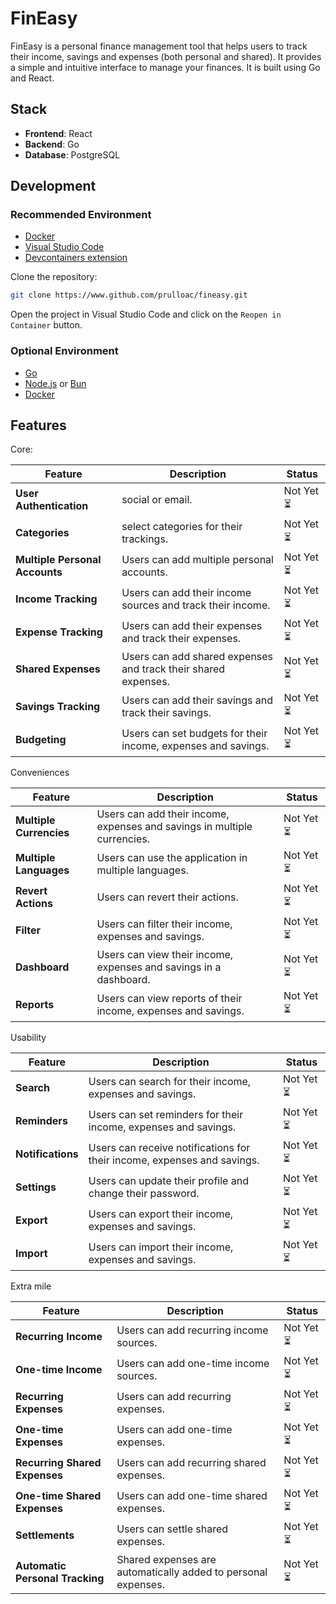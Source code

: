 # FinEasy

FinEasy is a personal finance management tool that helps users to track their income, savings and expenses (both personal and shared). It provides a simple and intuitive interface to manage your finances. It is built using Go and React.

## Stack

- **Frontend**: React
- **Backend**: Go
- **Database**: PostgreSQL

## Development

### Recommended Environment

- [Docker](https://www.docker.com/)
- [Visual Studio Code](https://code.visualstudio.com/)
- [Devcontainers extension](https://marketplace.visualstudio.com/items?itemName=ms-vscode-remote.remote-containers)

Clone the repository:

```bash
git clone https://www.github.com/prulloac/fineasy.git
```

Open the project in Visual Studio Code and click on the `Reopen in Container` button.

### Optional Environment

- [Go](https://golang.org/)
- [Node.js](https://nodejs.org/) or [Bun](https://bun.sh/)
- [Docker](https://www.docker.com/)

## Features

Core:

| Feature | Description | Status |
| --- | --- | --- |
| **User Authentication** | social or email. | Not Yet ⏳ |
| **Categories** | select categories for their trackings. | Not Yet ⏳ | 
| **Multiple Personal Accounts** | Users can add multiple personal accounts. | Not Yet ⏳ |
| **Income Tracking** | Users can add their income sources and track their income. | Not Yet ⏳ |
| **Expense Tracking** | Users can add their expenses and track their expenses. | Not Yet ⏳ |
| **Shared Expenses** | Users can add shared expenses and track their shared expenses. | Not Yet ⏳ |
| **Savings Tracking** | Users can add their savings and track their savings. | Not Yet ⏳ |
| **Budgeting** | Users can set budgets for their income, expenses and savings. | Not Yet ⏳ |

Conveniences 

| Feature | Description | Status |
| --- | --- | --- |
| **Multiple Currencies** | Users can add their income, expenses and savings in multiple currencies. | Not Yet ⏳ |
| **Multiple Languages** | Users can use the application in multiple languages. | Not Yet ⏳ |
| **Revert Actions** | Users can revert their actions. | Not Yet ⏳ |
| **Filter** | Users can filter their income, expenses and savings. | Not Yet ⏳ |
| **Dashboard** | Users can view their income, expenses and savings in a dashboard. | Not Yet ⏳ |
| **Reports** | Users can view reports of their income, expenses and savings. | Not Yet ⏳ |

Usability

| Feature | Description | Status |
| --- | --- | --- |
| **Search** | Users can search for their income, expenses and savings. | Not Yet ⏳ |
| **Reminders** | Users can set reminders for their income, expenses and savings. | Not Yet ⏳ |
| **Notifications** | Users can receive notifications for their income, expenses and savings. | Not Yet ⏳ |
| **Settings** | Users can update their profile and change their password. | Not Yet ⏳ |
| **Export** | Users can export their income, expenses and savings. | Not Yet ⏳ |
| **Import** | Users can import their income, expenses and savings. | Not Yet ⏳ |

Extra mile

| Feature | Description | Status |
| --- | --- | --- |
| **Recurring Income** | Users can add recurring income sources. | Not Yet ⏳ |
| **One-time Income** | Users can add one-time income sources. | Not Yet ⏳ |
| **Recurring Expenses** | Users can add recurring expenses. | Not Yet ⏳ |
| **One-time Expenses** | Users can add one-time expenses. | Not Yet ⏳ |
| **Recurring Shared Expenses** | Users can add recurring shared expenses. | Not Yet ⏳ |
| **One-time Shared Expenses** | Users can add one-time shared expenses. | Not Yet ⏳ |
| **Settlements** | Users can settle shared expenses. | Not Yet ⏳ |
| **Automatic Personal Tracking** | Shared expenses are automatically added to personal expenses. | Not Yet ⏳ |

